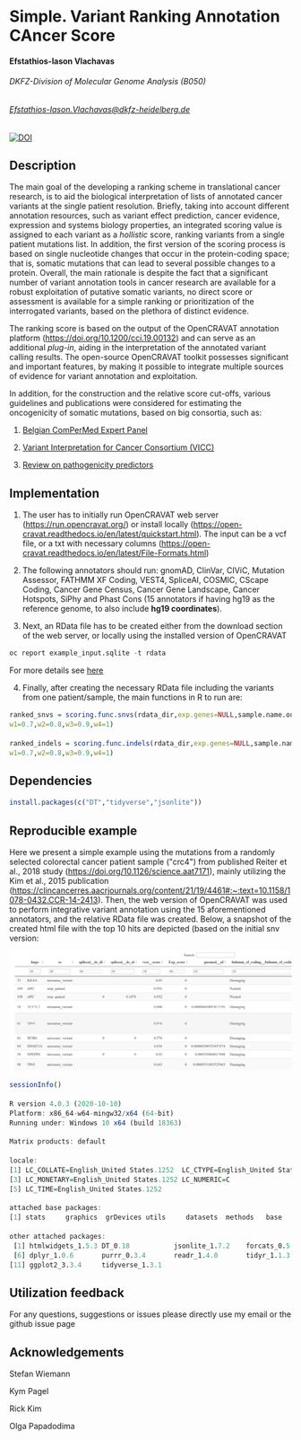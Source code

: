 # Simple. Variant Ranking Annotation CAncer Score

#### Efstathios-Iason Vlachavas
###### DKFZ-Division of Molecular Genome Analysis (B050)
###### Efstathios-Iason.Vlachavas@dkfz-heidelberg.de

[![DOI](https://zenodo.org/badge/DOI/10.5281/zenodo.5636747.svg)](https://doi.org/10.5281/zenodo.5636747)

## Description

The main goal of the developing a ranking scheme in translational cancer research, is to aid the biological interpretation of lists of annotated cancer variants at the single patient resolution. Briefly, taking into account different annotation resources, such as variant effect prediction, cancer evidence, expression and systems biology properties, an integrated scoring value is assigned to each variant as a *hollistic* score, ranking variants from a single patient mutations list. In addition, the first version of the scoring process is based on single nucleotide changes that occur in the protein-coding space; that is, somatic mutations that can lead to several possible changes to a protein. Overall, the main rationale is despite the fact that a significant number of variant annotation tools in cancer research are available for a robust exploitation of putative somatic variants, no direct score or assessment is available for a simple ranking or prioritization of the interrogated variants, based on the plethora of distinct evidence. 

The ranking score is based on the output of the OpenCRAVAT annotation platform (https://doi.org/10.1200/cci.19.00132) and can serve as an additional *plug-in*, aiding in the interpretation of the annotated variant calling results. The open-source OpenCRAVAT toolkit possesses significant and important features, by making it possible to integrate multiple sources of evidence for variant annotation and exploitation.

In addition, for the construction and the relative score cut-offs, various guidelines and publications were considered for estimating the oncogenicity of somatic mutations, based on big consortia, such as:

1. [Belgian ComPerMed Expert Panel](https://doi.org/10.3390/cancers11122030) 

2. [Variant Interpretation for Cancer Consortium (VICC)](https://cancervariants.org/research/standards/onc_path_sop/)

3. [Review on pathogenicity predictors](https://dx.doi.org/10.1371%2Fjournal.pcbi.1006481)


## Implementation

1. The user has to initially run OpenCRAVAT web server (https://run.opencravat.org/) or install locally (https://open-cravat.readthedocs.io/en/latest/quickstart.html). The input can be a vcf file, or a txt with necessary columns (https://open-cravat.readthedocs.io/en/latest/File-Formats.html)

2. The following annotators should run: gnomAD, ClinVar, CIViC, Mutation Assessor, FATHMM XF Coding, VEST4, SpliceAI, COSMIC, CScape Coding, Cancer Gene Census,
Cancer Gene Landscape, Cancer Hotspots, SiPhy and Phast Cons (15 annotators if having hg19 as the reference genome, to also include **hg19 coordinates**).

3. Next, an RData file has to be created either from the download section of the web server, or locally using the installed version of OpenCRAVAT

```python
oc report example_input.sqlite -t rdata

```

For more details see [here](https://open-cravat.readthedocs.io/en/latest/Reporter.html#example)

4. Finally, after creating the necessary RData file including the variants from one patient/sample, the main functions in R to run are:

```r
ranked_snvs = scoring.func.snvs(rdata_dir,exp.genes=NULL,sample.name.output,
w1=0.7,w2=0.8,w3=0.9,w4=1)

ranked_indels = scoring.func.indels(rdata_dir,exp.genes=NULL,sample.name.output,
w1=0.7,w2=0.8,w3=0.9,w4=1)

```

## Dependencies

```r
install.packages(c("DT","tidyverse","jsonlite"))

```

## Reproducible example

Here we present a simple example using the mutations from a randomly selected colorectal cancer patient sample ("crc4") from published Reiter et al., 2018 study (https://doi.org/10.1126/science.aat7171), mainly utilizing the Kim et al., 2015 publication (https://clincancerres.aacrjournals.org/content/21/19/4461#:~:text=10.1158/1078-0432.CCR-14-2413). Then, the web version of OpenCRAVAT was used to perform integrative variant annotation using the 15 aforementioned annotators, and the relative RData file was created. Below, a snapshot of the created html file with the top 10 hits are depicted (based on the initial snv version:

![Top 10 ranked variants example](./Reproducible.Example.material/Scoring.Snapshot.OC.png)

```r
sessionInfo()

R version 4.0.3 (2020-10-10)
Platform: x86_64-w64-mingw32/x64 (64-bit)
Running under: Windows 10 x64 (build 18363)

Matrix products: default

locale:
[1] LC_COLLATE=English_United States.1252  LC_CTYPE=English_United States.1252   
[3] LC_MONETARY=English_United States.1252 LC_NUMERIC=C                          
[5] LC_TIME=English_United States.1252    

attached base packages:
[1] stats     graphics  grDevices utils     datasets  methods   base     

other attached packages:
 [1] htmlwidgets_1.5.3 DT_0.18           jsonlite_1.7.2    forcats_0.5.1     stringr_1.4.0    
 [6] dplyr_1.0.6       purrr_0.3.4       readr_1.4.0       tidyr_1.1.3       tibble_3.1.2     
[11] ggplot2_3.3.4     tidyverse_1.3.1

```

## Utilization feedback

For any questions, suggestions or issues please directly use my email or the github issue page 

## Acknowledgements

Stefan Wiemann

Kym Pagel

Rick Kim

Olga Papadodima
